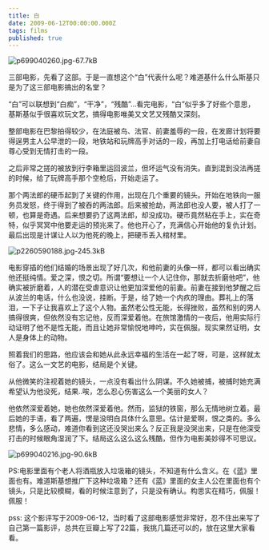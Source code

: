 ```yaml
---
title: 白
date: 2009-06-12T00:00:00.000Z
tags: films
published: true
---
```


![p699040260.jpg-67.7kB][1]


三部电影，先看了这部。于是一直想这个“白”代表什么呢？难道基什么什么斯基只是为了这三部电影搞出的名堂？

“白”可以联想到“白痴”，“干净”，“残酷”...看完电影，“白”似乎多了好些个意思，基斯基似乎很喜欢玩文艺，搞得电影唯美又文艺又残酷又深刻。

整部电影在巴黎拍得较少，在法庭被鸟、法官、前妻羞辱的一段，在发廊计划将要得逞男主人公早泄的一段，地铁站和玩牌高手对话的一段，再加上打电话给前妻自尊心受到无情打击的一段。


<!-- more -->

之后非常之搓的被放到行李箱里运回波兰，但坏运气没有消失。直到混到没法再搓的时候，给了玩牌高手那个空枪后，开始走运了。

那个两法郎的硬币起到了关键的作用，出现在几个重要的镜头。开始在地铁向一服务员发怒，终于得到了被吞的两法郎。后来被抢劫，两法郎也没人要，被人打了一顿，也算是奇遇。后来想要扔了这两法郎，却没成功。硬币竟然粘在手上，实在奇特，似乎冥冥中他要走运的预兆来了。他也开心了，充满信心开始他的复仇计划。最后出现是计谋让人以为他死的晚上，把硬币丢入棺材里。


![p2260590188.jpg-245.3kB][2]


电影穿插的他们结婚的场景出现了好几次，和他前妻的头像一样，都可以看出确实他还挺纯情。爱之深，恨之切。所谓“要想让一个人记住你，那就去折磨他吧”，他确实被折磨着，人的潜在受虐意识让他更加深爱他的前妻。前妻在接到他梦醒之后从波兰的电话，什么也没说，挂断。于是，给了她一个内疚的理由。葬礼上的落泪，一下子让我喜欢上了这个人物。虽然老公性无能，长得挫败，虽然和别的男人搞得很爽，但依然没有忘记他，反而深爱着他。在旅馆激情的一夜后，他用实际行动证明了他不是性无能，而且让她非常愉悦地呻吟，实在佩服。现实果然证明，女人是身体上的动物。

照着我们的思路，他应该会和她从此永远幸福的生活在一起了呀，可是，这样就太俗了。这么一文艺的电影，结局是个关键。

从他微笑的注视着她的镜头，一点没有看出什么阴谋。不久她被捕，被捕时她充满希望认为他没死，结果..唉，怎么忍心伤害这么一个美丽的女人？

他依然深爱着她，她也依然深爱着他。然而，监狱的铁窗，那么无情地树立着。最后她的手语，看了两遍，愣是没明白具体什么意思。估计是爱啊，恨之类的。多么悲情，多么感动，难道你看到这还没哭出来么？反正我是没哭出来，只是在他深受打击的时候眼角湿润了下。结局这么这么这么残酷，但作为电影美妙得不可思议。


![p699040216.jpg-90.6kB][3]

PS:电影里面有个老人将酒瓶放入垃圾箱的镜头，不知道有什么含义。在《蓝》里面也有。难道斯基想推广下这种垃圾箱？还有《蓝》里面的女主人公在里面也有个镜头，只是比较模糊，看的时候注意到了，只是没有确认。构思实在精巧，佩服！佩服！


  [1]: http://static.zybuluo.com/spikett/9u4sar3uajefqz3hwn02kv88/p699040260.jpg
  [2]: http://static.zybuluo.com/spikett/kv8aut1ji6ebip5ijnpkaz4h/p2260590188.jpg
  [3]: http://static.zybuluo.com/spikett/gv4cfoe01spav5ljl5l8wgyn/p699040216.jpg


pss: 这个影评写于2009-06-12，当时看了这部电影感觉非常好，忍不住出来写了自己第一篇影评，总共在豆瓣上写了22篇，我挑几篇还可以的，放在这里大家看看。

